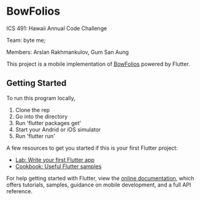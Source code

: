 # BowFolios

ICS 491: Hawaii Annual Code Challenge

Team: byte me;

Members: Arslan Rakhmankulov, Gum San Aung

This project is a mobile implementation of [BowFolios](https://bowfolios.github.io/) powered by Flutter.

## Getting Started

To run this program locally,

<ol>
<li>Clone the rep</li>
<li>Go into the directory</li>
<li>Run 'flutter packages get'</li>
<li>Start your Andrid or iOS simulator</li>
<li>Run 'flutter run'</li>
</ol>

A few resources to get you started if this is your first Flutter project:

- [Lab: Write your first Flutter app](https://flutter.dev/docs/get-started/codelab)
- [Cookbook: Useful Flutter samples](https://flutter.dev/docs/cookbook)

For help getting started with Flutter, view the 
[online documentation](https://flutter.dev/docs), which offers tutorials,
samples, guidance on mobile development, and a full API reference.
